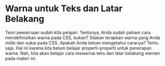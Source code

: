 # Warna untuk Teks dan Latar Belakang
Teori pewarnaan sudah kita pelajari. Tentunya, Anda sudah paham cara mendefinisikan warna pada CSS, bukan? Silakan terapkan warna yang Anda miliki dan sukai pada CSS. Apakah Anda belum mengetahui caranya? Tentu saja. Hal ini karena kita belum belajar properti-properti untuk penerapan warna. Nah, kita akan belajar cara mewarnai teks dan latar belakang elemen pada materi ini.